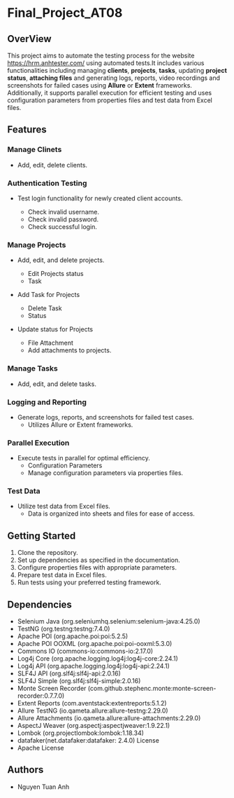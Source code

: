# Final_Project_AT08
## OverView
This project aims to automate the testing process for the website https://hrm.anhtester.com/ using automated tests.It includes various functionalities including managing **clients**, **projects**, **tasks**, updating **project status**, **attaching files** and generating logs, reports, video recordings and screenshots for failed cases using **Allure** or **Extent** frameworks. Additionally, it supports parallel execution for efficient testing and uses configuration parameters from properties files and test data from Excel files.
## Features
### Manage Clinets
- Add, edit, delete clients.
### Authentication Testing
- Test login functionality for newly created client accounts.

  - Check invalid username.
  - Check invalid password.
  - Check successful login.
### Manage Projects
- Add, edit, and delete projects.
  - Edit Projects status
  - Task

- Add Task for Projects
  - Delete Task
  - Status

- Update status for Projects
  - File Attachment
  - Add attachments to projects.
### Manage Tasks
- Add, edit, and delete tasks.
### Logging and Reporting
- Generate logs, reports, and screenshots for failed test cases.
  - Utilizes Allure or Extent frameworks.
### Parallel Execution
- Execute tests in parallel for optimal efficiency.
  - Configuration Parameters
  - Manage configuration parameters via properties files.
### Test Data
- Utilize test data from Excel files.
  - Data is organized into sheets and files for ease of access.
## Getting Started
1. Clone the repository.
2. Set up dependencies as specified in the documentation.
3. Configure properties files with appropriate parameters.
4. Prepare test data in Excel files.
5. Run tests using your preferred testing framework.
## Dependencies
- Selenium Java (org.seleniumhq.selenium:selenium-java:4.25.0)
- TestNG (org.testng:testng:7.4.0)
- Apache POI (org.apache.poi:poi:5.2.5)
- Apache POI OOXML (org.apache.poi:poi-ooxml:5.3.0)
- Commons IO (commons-io:commons-io:2.17.0)
- Log4j Core (org.apache.logging.log4j:log4j-core:2.24.1)
- Log4j API (org.apache.logging.log4j:log4j-api:2.24.1)
- SLF4J API (org.slf4j:slf4j-api:2.0.16)
- SLF4J Simple (org.slf4j:slf4j-simple:2.0.16)
- Monte Screen Recorder (com.github.stephenc.monte:monte-screen-recorder:0.7.7.0)
- Extent Reports (com.aventstack:extentreports:5.1.2)
- Allure TestNG (io.qameta.allure:allure-testng:2.29.0)
- Allure Attachments (io.qameta.allure:allure-attachments:2.29.0)
- AspectJ Weaver (org.aspectj:aspectjweaver:1.9.22.1)
- Lombok (org.projectlombok:lombok:1.18.34)
- datafaker(net.datafaker:datafaker: 2.4.0)
License
- Apache License
## Authors
- Nguyen Tuan Anh
